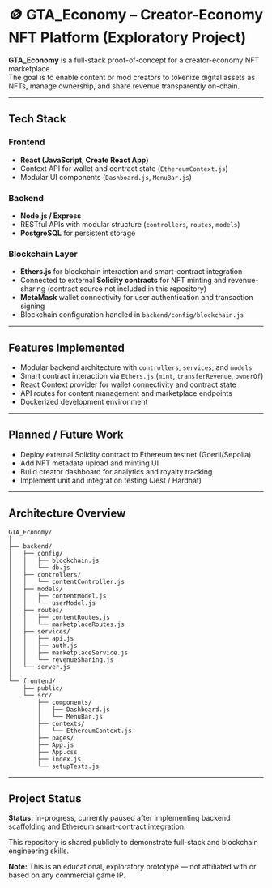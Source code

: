 # 🪙 GTA_Economy – Creator-Economy NFT Platform (Exploratory Project)

**GTA_Economy** is a full-stack proof-of-concept for a creator-economy NFT marketplace.  
The goal is to enable content or mod creators to tokenize digital assets as NFTs, manage ownership, and share revenue transparently on-chain.

---

## Tech Stack

### Frontend
- **React (JavaScript, Create React App)**
- Context API for wallet and contract state (`EthereumContext.js`)
- Modular UI components (`Dashboard.js`, `MenuBar.js`)

### Backend
- **Node.js / Express**
- RESTful APIs with modular structure (`controllers`, `routes`, `models`)
- **PostgreSQL** for persistent storage

### Blockchain Layer
- **Ethers.js** for blockchain interaction and smart-contract integration
- Connected to external **Solidity contracts** for NFT minting and revenue-sharing (contract source not included in this repository)
- **MetaMask** wallet connectivity for user authentication and transaction signing
- Blockchain configuration handled in `backend/config/blockchain.js`

---

## Features Implemented

- Modular backend architecture with `controllers`, `services`, and `models`
- Smart contract interaction via `Ethers.js` (`mint`, `transferRevenue`, `ownerOf`)
- React Context provider for wallet connectivity and contract state
- API routes for content management and marketplace endpoints
- Dockerized development environment

---

## Planned / Future Work

- Deploy external Solidity contract to Ethereum testnet (Goerli/Sepolia)
- Add NFT metadata upload and minting UI
- Build creator dashboard for analytics and royalty tracking
- Implement unit and integration testing (Jest / Hardhat)
  
---

## Architecture Overview
```
GTA_Economy/
│
├── backend/
│   ├── config/
│   │   ├── blockchain.js
│   │   └── db.js
│   ├── controllers/
│   │   └── contentController.js
│   ├── models/
│   │   ├── contentModel.js
│   │   └── userModel.js
│   ├── routes/
│   │   ├── contentRoutes.js
│   │   └── marketplaceRoutes.js
│   ├── services/
│   │   ├── api.js
│   │   ├── auth.js
│   │   ├── marketplaceService.js
│   │   └── revenueSharing.js
│   └── server.js
│
└── frontend/
    ├── public/
    └── src/
        ├── components/
        │   ├── Dashboard.js
        │   └── MenuBar.js
        ├── contexts/
        │   └── EthereumContext.js
        ├── pages/
        ├── App.js
        ├── App.css
        ├── index.js
        └── setupTests.js
```
---

## Project Status

**Status:** In-progress, currently paused after implementing backend scaffolding and Ethereum smart-contract integration.  

This repository is shared publicly to demonstrate full-stack and blockchain engineering skills.

**Note:** This is an educational, exploratory prototype — not affiliated with or based on any commercial game IP.
